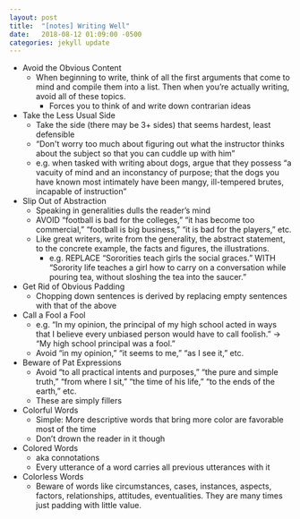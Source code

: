 ```yaml
---
layout: post
title:  "[notes] Writing Well"
date:   2018-08-12 01:09:00 -0500
categories: jekyll update
---
```


- Avoid the Obvious Content
  - When beginning to write, think of all the first arguments that come to mind and compile them into a list. Then when you’re actually writing, avoid all of these topics.
    - Forces you to think of and write down contrarian ideas
- Take the Less Usual Side
  - Take the side (there may be 3+ sides) that seems hardest, least defensible
  - “Don't worry too much about figuring out what the instructor thinks about the subject so that you can cuddle up with him”
  - e.g. when tasked with writing about dogs, argue that they possess “a vacuity of mind and an inconstancy of purpose; that the dogs you have known most intimately have been mangy, ill-tempered brutes, incapable of instruction”
- Slip Out of Abstraction
  - Speaking in generalities dulls the reader’s mind
  - AVOID “football is bad for the colleges,” “it has become too commercial,” “football is big business,” “it is bad for the players,” etc.
  - Like great writers, write from the generality, the abstract statement, to the concrete example, the facts and figures, the illustrations.
    - e.g. REPLACE “Sororities teach girls the social graces.” WITH “Sorority life teaches a girl how to carry on a conversation while pouring tea, without sloshing the tea into the saucer.”
- Get Rid of Obvious Padding
  - Chopping down sentences is derived by replacing empty sentences with that of the above
- Call a Fool a Fool
  - e.g. “In my opinion, the principal of my high school acted in ways that I believe every unbiased person would have to call foolish.” → “My high school principal was a fool.”
  - Avoid “in my opinion,” “it seems to me,” “as I see it,” etc.
- Beware of Pat Expressions
  - Avoid “to all practical intents and purposes,” “the pure and simple truth,” “from where I sit,” “the time of his life,” “to the ends of the earth,” etc.
  - These are simply fillers
- Colorful Words
  - Simple: More descriptive words that bring more color are favorable most of the time
  - Don’t drown the reader in it though
- Colored Words
  - aka connotations
  - Every utterance of a word carries all previous utterances with it
- Colorless Words
  - Beware of words like circumstances, cases, instances, aspects, factors, relationships, attitudes, eventualities. They are many times just padding with little value.
